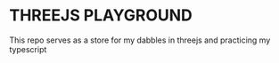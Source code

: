 # THREEJS PLAYGROUND

This repo serves as a store for my dabbles 
in threejs and practicing my typescript
